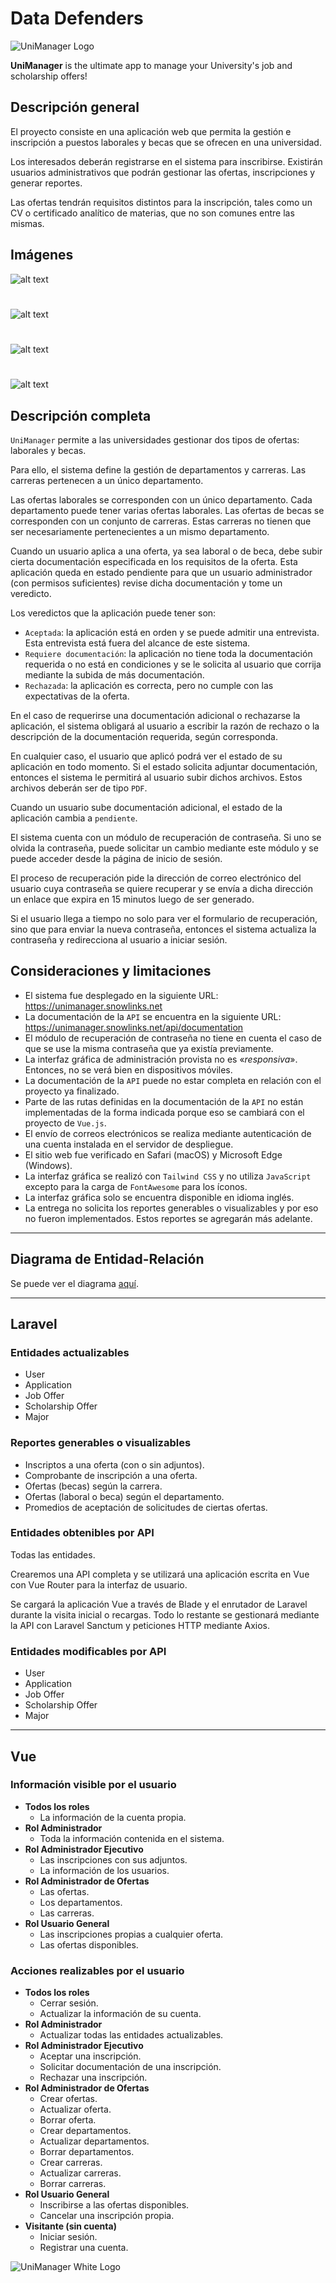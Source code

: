 # Data Defenders

![UniManager Logo](storage/app/public/logos/unimanager.svg "UniManager Logo")

**UniManager** is the ultimate app to manage your University's job and scholarship offers!

## Descripción general

El proyecto consiste en una aplicación web que permita la gestión e inscripción a puestos laborales y becas que se ofrecen en una universidad.

Los interesados deberán registrarse en el sistema para inscribirse. Existirán usuarios administrativos que podrán
gestionar las ofertas, inscripciones y generar reportes.

Las ofertas tendrán requisitos distintos para la inscripción, tales como un CV o certificado analítico de materias, que
no son comunes entre las mismas.

## Imágenes 
![alt text](https://github.com/PalomaHernandez/DataDefenders-laravel/blob/main/img/unimanager.png?raw=true)
#
![alt text](https://github.com/PalomaHernandez/DataDefenders-laravel/blob/main/img/unimanager2.png?raw=true)
#
![alt text](https://github.com/PalomaHernandez/DataDefenders-laravel/blob/main/img/unimanager3.png?raw=true)
#
![alt text](https://github.com/PalomaHernandez/DataDefenders-laravel/blob/main/img/unimanager4.png?raw=true)


## Descripción completa

`UniManager` permite a las universidades gestionar dos tipos de ofertas: laborales y becas.

Para ello, el sistema define la gestión de departamentos y carreras. Las carreras pertenecen a un único departamento.

Las ofertas laborales se corresponden con un único departamento. Cada departamento puede tener varias ofertas laborales.
Las ofertas de becas se corresponden con un conjunto de carreras. Estas carreras no tienen que ser necesariamente pertenecientes a un mismo departamento.

Cuando un usuario aplica a una oferta, ya sea laboral o de beca, debe subir cierta documentación especificada en los requisitos de la oferta.
Esta aplicación queda en estado pendiente para que un usuario administrador (con permisos suficientes) revise dicha documentación y tome un veredicto.

Los veredictos que la aplicación puede tener son:

- `Aceptada`: la aplicación está en orden y se puede admitir una entrevista. Esta entrevista está fuera del alcance de este sistema.
- `Requiere documentación`: la aplicación no tiene toda la documentación requerida o no está en condiciones y se le solicita al usuario que corrija mediante la subida de más documentación.
- `Rechazada`: la aplicación es correcta, pero no cumple con las expectativas de la oferta.

En el caso de requerirse una documentación adicional o rechazarse la aplicación, el sistema obligará al usuario a escribir la razón de rechazo o la descripción de la documentación requerida, según corresponda.

En cualquier caso, el usuario que aplicó podrá ver el estado de su aplicación en todo momento. Si el estado solicita adjuntar documentación, entonces el sistema le permitirá al usuario subir dichos archivos. Estos archivos deberán ser de tipo `PDF`.

Cuando un usuario sube documentación adicional, el estado de la aplicación cambia a `pendiente`.

El sistema cuenta con un módulo de recuperación de contraseña. Si uno se olvida la contraseña, puede solicitar un cambio mediante este módulo y se puede acceder desde la página de inicio de sesión.

El proceso de recuperación pide la dirección de correo electrónico del usuario cuya contraseña se quiere recuperar y se envía a dicha dirección un enlace que expira en 15 minutos luego de ser generado.

Si el usuario llega a tiempo no solo para ver el formulario de recuperación, sino que para enviar la nueva contraseña, entonces el sistema actualiza la contraseña y redirecciona al usuario a iniciar sesión.

## Consideraciones y limitaciones

- El sistema fue desplegado en la siguiente URL: https://unimanager.snowlinks.net
- La documentación de la `API` se encuentra en la siguiente URL: https://unimanager.snowlinks.net/api/documentation
- El módulo de recuperación de contraseña no tiene en cuenta el caso de que se use la misma contraseña que ya existía previamente.
- La interfaz gráfica de administración provista no es «*responsiva*». Entonces, no se verá bien en dispositivos móviles.
- La documentación de la `API` puede no estar completa en relación con el proyecto ya finalizado.
- Parte de las rutas definidas en la documentación de la `API` no están implementadas de la forma indicada porque eso se cambiará con el proyecto de `Vue.js`.
- El envío de correos electrónicos se realiza mediante autenticación de una cuenta instalada en el servidor de despliegue.
- El sitio web fue verificado en Safari (macOS) y Microsoft Edge (Windows).
- La interfaz gráfica se realizó con `Tailwind CSS` y no utiliza `JavaScript` excepto para la carga de `FontAwesome` para los íconos.
- La interfaz gráfica solo se encuentra disponible en idioma inglés.
- La entrega no solicita los reportes generables o visualizables y por eso no fueron implementados. Estos reportes se agregarán más adelante.

---

## Diagrama de Entidad-Relación

Se puede ver el diagrama [aquí](storage/app/ERD.pdf).

---

## Laravel

### Entidades actualizables

- User
- Application
- Job Offer
- Scholarship Offer
- Major

### Reportes generables o visualizables

- Inscriptos a una oferta (con o sin adjuntos).
- Comprobante de inscripción a una oferta.
- Ofertas (becas) según la carrera.
- Ofertas (laboral o beca) según el departamento.
- Promedios de aceptación de solicitudes de ciertas ofertas.

### Entidades obtenibles por API

Todas las entidades.

Crearemos una API completa y se utilizará una aplicación escrita en Vue con Vue Router para la
interfaz de usuario.

Se cargará la aplicación Vue a través de Blade y el enrutador de Laravel durante la visita inicial o recargas. Todo lo
restante se gestionará mediante la API con Laravel Sanctum y peticiones HTTP mediante Axios.

### Entidades modificables por API

- User
- Application
- Job Offer
- Scholarship Offer
- Major

---

## Vue

### Información visible por el usuario

- **Todos los roles**
    - La información de la cuenta propia.
- **Rol Administrador**
    - Toda la información contenida en el sistema.
- **Rol Administrador Ejecutivo**
    - Las inscripciones con sus adjuntos.
    - La información de los usuarios.
- **Rol Administrador de Ofertas**
    - Las ofertas.
    - Los departamentos.
    - Las carreras.
- **Rol Usuario General**
    - Las inscripciones propias a cualquier oferta.
    - Las ofertas disponibles.

### Acciones realizables por el usuario

- **Todos los roles**
    - Cerrar sesión.
    - Actualizar la información de su cuenta.
- **Rol Administrador**
    - Actualizar todas las entidades actualizables.
- **Rol Administrador Ejecutivo**
    - Aceptar una inscripción.
    - Solicitar documentación de una inscripción.
    - Rechazar una inscripción.
- **Rol Administrador de Ofertas**
    - Crear ofertas.
    - Actualizar oferta.
    - Borrar oferta.
    - Crear departamentos.
    - Actualizar departamentos.
    - Borrar departamentos.
    - Crear carreras.
    - Actualizar carreras.
    - Borrar carreras.
- **Rol Usuario General**
    - Inscribirse a las ofertas disponibles.
    - Cancelar una inscripción propia.
- **Visitante (sin cuenta)**
    - Iniciar sesión.
    - Registrar una cuenta.

![UniManager White Logo](storage/app/public/logos/unimanager-white.svg "UniManager White Logo")
